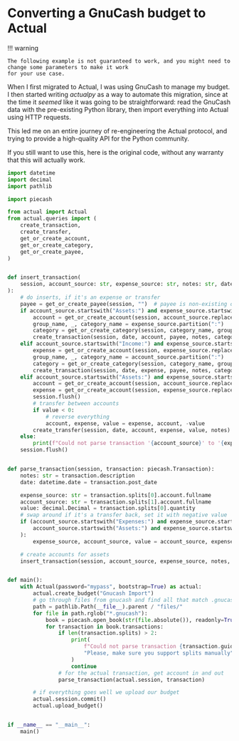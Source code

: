 # Converting a GnuCash budget to Actual

!!! warning

    The following example is not guaranteed to work, and you might need to change some parameters to make it work
    for your use case.

When I first migrated to Actual, I was using GnuCash to manage my budget. I then started writing _actualpy_
as a way to automate this migration, since at the time it _seemed_ like it was going to be straightforward:
read the GnuCash data with the pre-existing Python library, then import everything into Actual using HTTP requests.

This led me on an entire journey of re-engineering the Actual protocol, and trying to provide a high-quality API for
the Python community.

If you still want to use this, here is the original code, without any warranty that this will actually work.

```python
import datetime
import decimal
import pathlib

import piecash

from actual import Actual
from actual.queries import (
    create_transaction,
    create_transfer,
    get_or_create_account,
    get_or_create_category,
    get_or_create_payee,
)


def insert_transaction(
    session, account_source: str, expense_source: str, notes: str, date: datetime.date, value: decimal.Decimal
):
    # do inserts, if it's an expense or transfer
    payee = get_or_create_payee(session, "")  # payee is non-existing on gnucash
    if account_source.startswith("Assets:") and expense_source.startswith("Expenses:"):
        account = get_or_create_account(session, account_source.replace("Assets:", ""))
        group_name, _, category_name = expense_source.partition(":")
        category = get_or_create_category(session, category_name, group_name)
        create_transaction(session, date, account, payee, notes, category, -value)
    elif account_source.startswith("Income:") and expense_source.startswith("Assets:"):
        expense = get_or_create_account(session, expense_source.replace("Assets:", ""))
        group_name, _, category_name = account_source.partition(":")
        category = get_or_create_category(session, category_name, group_name)
        create_transaction(session, date, expense, payee, notes, category, value)
    elif account_source.startswith("Assets:") and expense_source.startswith("Assets:"):
        account = get_or_create_account(session, account_source.replace("Assets:", ""))
        expense = get_or_create_account(session, expense_source.replace("Assets:", ""))
        session.flush()
        # transfer between accounts
        if value < 0:
            # reverse everything
            account, expense, value = expense, account, -value
        create_transfer(session, date, account, expense, value, notes)
    else:
        print(f"Could not parse transaction '{account_source}' to '{expense_source}', '{notes}', {value}")
    session.flush()


def parse_transaction(session, transaction: piecash.Transaction):
    notes: str = transaction.description
    date: datetime.date = transaction.post_date

    expense_source: str = transaction.splits[0].account.fullname
    account_source: str = transaction.splits[1].account.fullname
    value: decimal.Decimal = transaction.splits[0].quantity
    # swap around if it's a transfer back, set it with negative value
    if (account_source.startswith("Expenses:") and expense_source.startswith("Assets:")) or (
        account_source.startswith("Assets:") and expense_source.startswith("Income:")
    ):
        expense_source, account_source, value = account_source, expense_source, -value

    # create accounts for assets
    insert_transaction(session, account_source, expense_source, notes, date, value)


def main():
    with Actual(password="mypass", bootstrap=True) as actual:
        actual.create_budget("Gnucash Import")
        # go through files from gnucash and find all that match .gnucash extension
        path = pathlib.Path(__file__).parent / "files/"
        for file in path.rglob("*.gnucash"):
            book = piecash.open_book(str(file.absolute()), readonly=True)
            for transaction in book.transactions:
                if len(transaction.splits) > 2:
                    print(
                        f"Could not parse transaction {transaction.guid}. "
                        "Please, make sure you support splits manually"
                    )
                    continue
                # for the actual transaction, get account in and out
                parse_transaction(actual.session, transaction)

        # if everything goes well we upload our budget
        actual.session.commit()
        actual.upload_budget()


if __name__ == "__main__":
    main()
```
